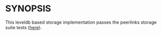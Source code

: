 # SYNOPSIS

This leveldb based storage implementation passes the peerlinks storage suite
tests ([here][0]).

[0]:https://github.com/heapwolf/peerlinks-storage

